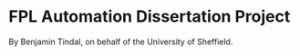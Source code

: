 # FPL Automation Dissertation Project

By Benjamin Tindal, on behalf of the University of Sheffield.
